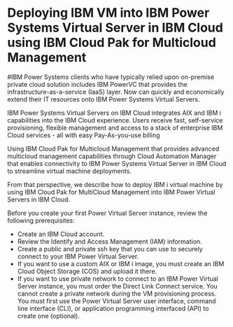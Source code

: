 # Deploying IBM VM into IBM Power Systems Virtual Server in IBM Cloud using IBM Cloud Pak for Multicloud Management
#IBM Power Systems clients who have typically relied upon on-premise private cloud solution
includes IBM PowerVC that provides the infrastructure-as-a-service (IaaS) layer. Now can quickly and economically extend their IT resources onto IBM Power Systems Virtual Servers.

IBM Power Systems Virtual Servers on IBM Cloud integrates AIX and IBM i capabilities into the IBM Cloud experience. Users receive fast, self-service provisioning, flexible management and access to a stack of enterprise IBM Cloud services - all with easy Pay-As-you-use billing

Using IBM Cloud Pak for Multicloud Management that provides advanced multicloud management capabilities through Cloud Automation Manager that enables connectivity to IBM Power Systems Virtual Server in IBM Cloud to streamline virtual machine deployments.

From that perspective, we describe how to deploy IBM i virtual machine by using IBM Cloud Pak for MultiCloud Management into IBM Power Virtual Servers in IBM Cloud.

Before you create your first Power Virtual Server instance, review the following prerequisites: 
- Create an IBM Cloud account.
- Review the Identify and Access Management (IAM) information.
- Create a public and private ssh key that you can use to securely connect to your IBM Power Virtual Server.
- If you want to use a custom AIX or IBM i image, you must create an IBM Cloud Object Storage (COS) and upload it there.
- If you want to use private network to connect to an IBM Power Virtual Server instance, you must order the Direct Link Connect service. You cannot create a private network during the VM provisioning process. You must first use the Power Virtual Server user interface, command line interface (CLI), or application programming interfaced (API) to create one (optional).
